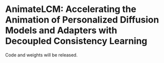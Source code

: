 # AnimateLCM: Accelerating the Animation of Personalized Diffusion Models and Adapters with Decoupled Consistency Learning

Code and weights will be released.
